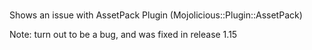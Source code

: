 #
Shows an issue with AssetPack Plugin (Mojolicious::Plugin::AssetPack)


Note: turn out to be a bug, and was fixed in release 1.15

